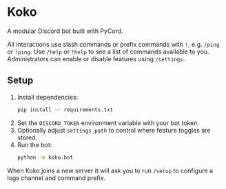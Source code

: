# Koko

A modular Discord bot built with PyCord.

All interactions use slash commands or prefix commands with `!`, e.g. `/ping` or `!ping`.
Use `/help` or `!help` to see a list of commands available to you.
Administrators can enable or disable features using `/settings`.

## Setup

1. Install dependencies:
   ```bash
   pip install -r requirements.txt
   ```
2. Set the `DISCORD_TOKEN` environment variable with your bot token.
3. Optionally adjust `settings_path` to control where feature toggles are stored.
4. Run the bot:
   ```bash
   python -m koko.bot
   ```

When Koko joins a new server it will ask you to run `/setup` to configure a logs channel and command prefix.
